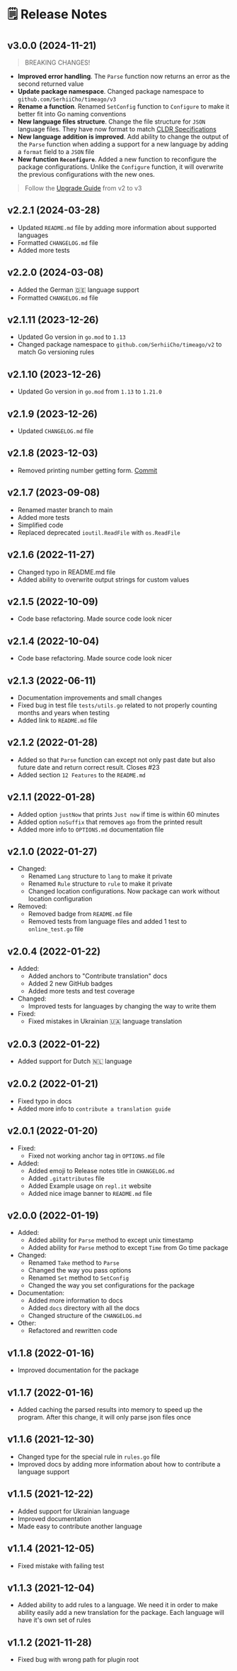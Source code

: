 # 🗒 Release Notes

## v3.0.0 (2024-11-21)
> BREAKING CHANGES!
- **Improved error handling**. The `Parse` function now returns an error as the second returned value
- **Update package namespace**. Changed package namespace to `github.com/SerhiiCho/timeago/v3`
- **Rename a function**. Renamed `SetConfig` function to `Configure` to make it better fit into Go naming conventions
- **New language files structure**. Change the file structure for `JSON` language files. They have now format to match [CLDR Specifications](https://cldr.unicode.org/index/cldr-spec/plural-rules)
- **New language addition is improved**. Add ability to change the output of the `Parse` function when adding a support for a new language by adding a `format` field to a `JSON` file
- **New function `Reconfigure`**. Added a new function to reconfigure the package configurations. Unlike the `Configure` function, it will overwrite the previous configurations with the new ones.

> Follow the [Upgrade Guide](https://time-ago.github.io/upgrade.html) from v2 to v3

## v2.2.1 (2024-03-28)
- Updated `README.md` file by adding more information about supported languages
- Formatted `CHANGELOG.md` file
- Added more tests

## v2.2.0 (2024-03-08)
- Added the German 🇩🇪 language support
- Formatted `CHANGELOG.md` file

## v2.1.11 (2023-12-26)
- Updated Go version in `go.mod` to `1.13`
- Changed package namespace to `github.com/SerhiiCho/timeago/v2` to match Go versioning rules

## v2.1.10 (2023-12-26)
- Updated Go version in `go.mod` from `1.13` to `1.21.0`

## v2.1.9 (2023-12-26)
- Updated `CHANGELOG.md` file

## v2.1.8 (2023-12-03)
- Removed printing number getting form. [Commit](https://github.com/SerhiiCho/timeago/commit/52b312ad4a64c7ca9ef0d08e0920986c69ae610e)

## v2.1.7 (2023-09-08)
- Renamed master branch to main
- Added more tests
- Simplified code
- Replaced deprecated `ioutil.ReadFile` with `os.ReadFile`

## v2.1.6 (2022-11-27)
- Changed typo in README.md file
- Added ability to overwrite output strings for custom values

## v2.1.5 (2022-10-09)
- Code base refactoring. Made source code look nicer

## v2.1.4 (2022-10-04)
- Code base refactoring. Made source code look nicer

## v2.1.3 (2022-06-11)
- Documentation improvements and small changes
- Fixed bug in test file `tests/utils.go` related to not properly counting months and years when testing
- Added link to `README.md` file

## v2.1.2 (2022-01-28)
- Added so that `Parse` function can except not only past date but also future date and return correct result. Closes #23
- Added section `12 Features` to the `README.md`

## v2.1.1 (2022-01-28)
- Added option `justNow` that prints `Just now` if time is within 60 minutes
- Added option `noSuffix` that removes `ago` from the printed result
- Added more info to `OPTIONS.md` documentation file

## v2.1.0 (2022-01-27)
- Changed:
    - Renamed `Lang` structure to `lang` to make it private
    - Renamed `Rule` structure to `rule` to make it private
    - Changed location configurations. Now package can work without location configuration
- Removed:
    - Removed badge from `README.md` file
    - Removed tests from language files and added 1 test to `online_test.go` file

## v2.0.4 (2022-01-22)
- Added:
    - Added anchors to "Contribute translation" docs
    - Added 2 new GitHub badges
    - Added more tests and test coverage
- Changed:
    - Improved tests for languages by changing the way to write them
- Fixed:
    - Fixed mistakes in Ukrainian 🇺🇦 language translation

## v2.0.3 (2022-01-22)
- Added support for Dutch 🇳🇱 language

## v2.0.2 (2022-01-21)
- Fixed typo in docs
- Added more info to `contribute a translation guide`

## v2.0.1 (2022-01-20)
- Fixed:
    - Fixed not working anchor tag in `OPTIONS.md` file
- Added:
    - Added emoji to Release notes title in `CHANGELOG.md`
    - Added `.gitattributes` file
    - Added Example usage on `repl.it` website
    - Added nice image banner to `README.md` file

## v2.0.0 (2022-01-19)
- Added:
    - Added ability for `Parse` method to except unix timestamp
    - Added ability for `Parse` method to except `Time` from Go time package
- Changed:
    - Renamed `Take` method to `Parse`
    - Changed the way you pass options
    - Renamed `Set` method to `SetConfig`
    - Changed the way you set configurations for the package
- Documentation:
    - Added more information to docs
    - Added `docs` directory with all the docs
    - Changed structure of the `CHANGELOG.md`
- Other:
    - Refactored and rewritten code

## v1.1.8 (2022-01-16)
- Improved documentation for the package

## v1.1.7 (2022-01-16)
- Added caching the parsed results into memory to speed up the program. After this change, it will only parse json files once

## v1.1.6 (2021-12-30)
- Changed type for the special rule in `rules.go` file
- Improved docs by adding more information about how to contribute a language support

## v1.1.5 (2021-12-22)
- Added support for Ukrainian language
- Improved documentation
- Made easy to contribute another language

## v1.1.4 (2021-12-05)
- Fixed mistake with failing test

## v1.1.3 (2021-12-04)
- Added ability to add rules to a language. We need it in order to make ability easily add a new translation for the package. Each language will have it's own set of rules

## v1.1.2 (2021-11-28)
- Fixed bug with wrong path for plugin root